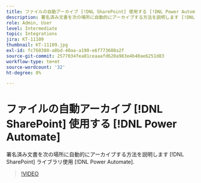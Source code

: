 ```yaml
---
title: ファイルの自動アーカイブ [!DNL SharePoint] 使用する [!DNL Power Automate]
description: 署名済み文書を次の場所に自動的にアーカイブする方法を説明します [!DNL SharePoint] ライブラリ使用 [!DNL Power Automate]
role: Admin, User
level: Intermediate
topic: Integrations
jira: KT-11109
thumbnail: KT-11109.jpg
exl-id: fc760380-a8bd-40aa-a190-e6f773608a2f
source-git-commit: 2577034fea81ceaaafd620a983e4b40ae6251d83
workflow-type: tm+mt
source-wordcount: '32'
ht-degree: 0%

---
```


# ファイルの自動アーカイブ [!DNL SharePoint] 使用する [!DNL Power Automate]

署名済み文書を次の場所に自動的にアーカイブする方法を説明します [!DNL SharePoint] ライブラリ使用 [!DNL Power Automate].

>[!VIDEO](https://video.tv.adobe.com/v/3409121?quality=12&learn=on&hidetitle=true)
